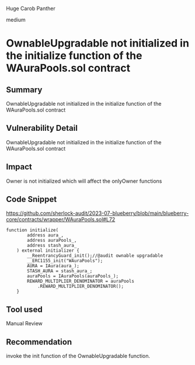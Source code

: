 Huge Carob Panther

medium

# OwnableUpgradable not initialized in the initialize function of the WAuraPools.sol contract
## Summary
OwnableUpgradable not initialized in the initialize function of the WAuraPools.sol contract

## Vulnerability Detail
OwnableUpgradable not initialized in the initialize function of the WAuraPools.sol contract

## Impact
Owner is not initialized which will affect the onlyOwner functions

## Code Snippet
https://github.com/sherlock-audit/2023-07-blueberry/blob/main/blueberry-core/contracts/wrapper/WAuraPools.sol#L72

```solidity
function initialize(
        address aura_,
        address auraPools_,
        address stash_aura_
    ) external initializer {
        __ReentrancyGuard_init();//@audit ownable upgradable
        __ERC1155_init("WAuraPools");
        AURA = IAura(aura_);
        STASH_AURA = stash_aura_;
        auraPools = IAuraPools(auraPools_);
        REWARD_MULTIPLIER_DENOMINATOR = auraPools
            .REWARD_MULTIPLIER_DENOMINATOR();
    }

```
## Tool used
Manual Review

## Recommendation
invoke the init function of the OwnableUpgradable function.